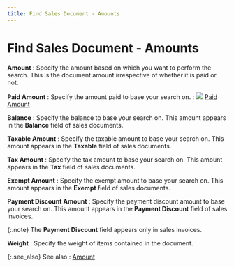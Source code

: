 ```yaml
---
title: Find Sales Document - Amounts
---
```


# Find Sales Document - Amounts


**Amount**
: Specify the amount based on which you want to perform  the search. This is the document amount irrespective of whether it is  paid or not.


**Paid Amount**
: Specify the amount paid to base your search on.
: ![]({{site.sp_baseurl}}/img/lens.gif) [Paid  Amount]({{site.sp_baseurl}}/find-utils/find-sales-docs-details/amount-details/paid_amount_amounts_tab_find_sales.html)


**Balance**
: Specify the balance to base your search on. This  amount appears in the **Balance**  field of sales documents.


**Taxable Amount**
: Specify the taxable amount to base your search on.  This amount appears in the **Taxable**  field of sales documents.


**Tax Amount**
: Specify the tax amount to base your search on. This  amount appears in the **Tax** field  of sales documents.


**Exempt Amount**
: Specify the exempt amount to base your search on.  This amount appears in the **Exempt**  field of sales documents.


**Payment Discount Amount**
: Specify the payment discount amount to base your  search on. This amount appears in the **Payment 
 Discount** field of sales invoices.


{:.note}
The **Payment 
 Discount** field appears only in sales invoices.


**Weight**
: Specify the weight of items contained in the document.


{:.see_also}
See also
: [Amount]({{site.sp_baseurl}}/find-utils/find-sales-docs-details/amount-details/amounts_find_sales_filter.html)
